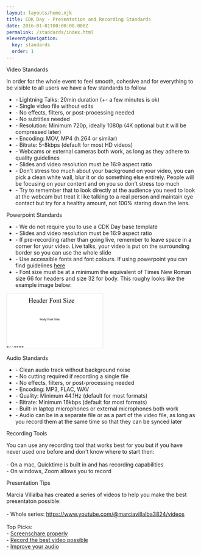```yaml
---
layout: layouts/home.njk
title: CDK Day - Presentation and Recording Standards
date: 2016-01-01T00:00:00.000Z
permalink: /standards/index.html
eleventyNavigation:
  key: standards
  order: 1
---
```


<div class="container main-container bg-white w-full mx-auto mb-12 px-8 md:px-16 pt-3 pb-16 rounded-corners">
<p class="mt-6 mb-6 text-3xl tracking-wide no-underline hover:no-underline font-bold text-gray-800 text-xl">
    Video Standards
</p>
<p>
    In order for the whole event to feel smooth, cohesive and for everything to be visible to all users we have a few standards to follow
</p>
<p class="mt-6">
    <ul>
        <li>
            - Lightning Talks: 20min duration (+- a few minutes is ok)
        </li>
        <li>
            - Single video file without edits
        </li>
        <li>
            - No effects, filters, or post-processing needed
        </li>
        <li>
            - No subtitles needed
        </li>
        <li>
            - Resolution: Minimum 720p, ideally 1080p (4K optional but it will be compressed later)
        </li>
        <li>
            - Encoding: MOV, MP4 (h.264 or similar)
        </li>
        <li>
            - Bitrate: 5-8kbps (default for most HD videos)
        </li>
        <li>
            - Webcams or external cameras both work, as long as they adhere to quality guidelines
        </li>
        <li>
            - Slides and video resolution must be 16:9 aspect ratio
        </li>
        <li>
            - Don't stress too much about your background on your video, you can pick a clean white wall, blur it or do something else entirely. People will be focusing on your content and on you so don't stress too much
        </li>
        <li>
            - Try to remember that to look directly at the audience you need to look at the webcam but treat it like talking to a real person and maintain eye contact but try for a healthy amount, not 100% staring down the lens.
        </li>
    </ul>
</p>

<p class="mt-6 mb-6 text-3xl tracking-wide no-underline hover:no-underline font-bold text-gray-800 text-xl">
    Powerpoint Standards
</p>
<p class="mt-6">
    <ul>
        <li>
            - We do not require you to use a CDK Day base template
        </li>
        <li>
            - Slides and video resolution must be 16:9 aspect ratio
        </li>
        <li>
            - If pre-recording rather than going live, remember to leave space in a corner for your video. Live talks, your video is put on the surrounding border so you can use the whole slide
        </li>
        <li>
            - Use accessible fonts and font colours. If using powerpoint you can find guidelines <a href="https://support.microsoft.com/en-us/office/make-your-powerpoint-presentations-accessible-to-people-with-disabilities-6f7772b2-2f33-4bd2-8ca7-dae3b2b3ef25#bkmk_formatandcolorwin">here</a>
        </li>
        <li>
            - Font size must be at a minimum the equivalent of Times New Roman size 66 for headers and size 32 for body. This roughy looks like the example image below:
        </li>
    </ul>
<img src="/static/img/font-demo.png" style="width: 50%; border:1px solid #e3e3e3" alt="logo" class="mt-3"/>

</p>

<p class="mt-6 mb-6 text-3xl tracking-wide no-underline hover:no-underline font-bold text-gray-800 text-xl">
    Audio Standards
</p>
<p class="mt-6">
    <ul>
        <li>
            - Clean audio track without background noise
        </li>
        <li>
            - No cutting required if recording a single file
        </li>
        <li>
            - No effects, filters, or post-processing needed
        </li>
        <li>
            - Encoding: MP3, FLAC, WAV
        </li>
        <li>
            - Quality: Minimum 44.1Hz (default for most formats)
        </li>
        <li>
            - Bitrate: Minimum 16kbps (default for most formats)
        </li>
        <li>
            - Built-in laptop microphones or external microphones both work
        </li>
        <li>
            - Audio can be in a separate file or as a part of the video file, as long as you record them at the same time so that they can be synced later
        </li>
    </ul>
</p>

<p class="mt-6 mb-6 text-3xl tracking-wide no-underline hover:no-underline font-bold text-gray-800 text-xl">
    Recording Tools
</p>
<p class="mt-6">
    You can use any recording tool that works best for you but if you have never used one before and don't know where to start then:
    <br /><br />
   - On a mac, Quicktime is built in and has recording capabilities<br />
   - On windows, Zoom allows you to record
</p>

<p class="mt-6 mb-6 text-3xl tracking-wide no-underline hover:no-underline font-bold text-gray-800 text-xl">
    Presentation Tips
</p>
<p class="mt-6">
    Marcia Villalba has created a series of videos to help you make the best presentaton possible:
    <br /><br />
    - Whole series: <a href="https://www.youtube.com/@marciavillalba3824/videos">https://www.youtube.com/@marciavillalba3824/videos</a>
    <br /><br />
    Top Picks:<br />
    - <a href="https://youtu.be/QNWxnjhoTeE" >Screenschare properly</a> <br />
    - <a href="https://youtu.be/vBEHZHqrEaM" >Record the best video possible</a> <br />
    - <a href="https://youtu.be/K0kbZnproxA" >Improve your audio</a> 
</p>
</div>